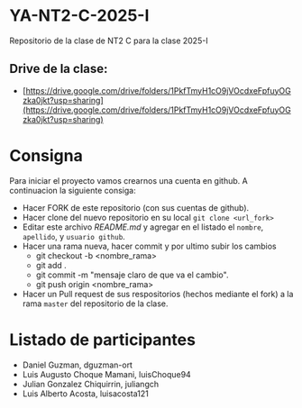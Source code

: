 # YA-NT2-C-2025-I

Repositorio de la clase de NT2 C para la clase 2025-I

## Drive de la clase:

- [https://drive.google.com/drive/folders/1PkfTmyH1cO9jVOcdxeFpfuyOGzka0jkt?usp=sharing](https://drive.google.com/drive/folders/1PkfTmyH1cO9jVOcdxeFpfuyOGzka0jkt?usp=sharing)

# Consigna

Para iniciar el proyecto vamos crearnos una cuenta en github. A continuacion la siguiente consiga:

- Hacer FORK de este repositorio (con sus cuentas de github).
- Hacer clone del nuevo repositorio en su local `git clone <url_fork>`
- Editar este archivo _README.md_ y agregar en el listado el `nombre`, `apellido`, y `usuario github`.
- Hacer una rama nueva, hacer commit y por ultimo subir los cambios
  - git checkout -b <nombre_rama>
  - git add .
  - git commit -m "mensaje claro de que va el cambio".
  - git push origin <nombre_rama>
- Hacer un Pull request de sus respositorios (hechos mediante el fork) a la rama `master` del repositorio de la clase.

# Listado de participantes

- Daniel Guzman, dguzman-ort
- Luis Augusto Choque Mamani, luisChoque94
- Julian Gonzalez Chiquirrin, juliangch
- Luis Alberto Acosta, luisacosta121
